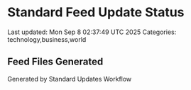 # Standard Feed Update Status
Last updated: Mon Sep  8 02:37:49 UTC 2025
Categories: technology,business,world

## Feed Files Generated

Generated by Standard Updates Workflow
